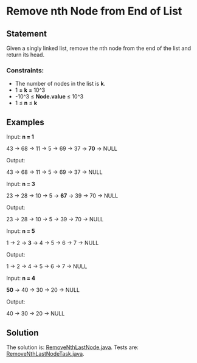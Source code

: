 # Remove nth Node from End of List

## Statement

Given a singly linked list, remove the nth node from the end of the list and return its head.

### Constraints:

- The number of nodes in the list is **k**.
- 1 ≤ **k** ≤ 10^3
- -10^3 ≤ **Node.value** ≤ 10^3
- 1 ≤ **n** ≤ **k**

## Examples

Input: **n = 1**

43 -> 68 -> 11 -> 5 -> 69 -> 37 -> **70** -> NULL

Output:

43 -> 68 -> 11 -> 5 -> 69 -> 37 -> NULL

Input: **n = 3**

23 -> 28 -> 10 -> 5 -> **67** -> 39 -> 70 -> NULL

Output:

23 -> 28 -> 10 -> 5 -> 39 -> 70 -> NULL

Input: **n = 5**

1 -> 2 -> **3** -> 4 -> 5 -> 6 -> 7 -> NULL

Output:

1 -> 2 -> 4 -> 5 -> 6 -> 7 -> NULL

Input: **n = 4**

**50** -> 40 -> 30 -> 20 -> NULL

Output:

40 -> 30 -> 20 -> NULL

## Solution

The solution is: [RemoveNthLastNode.java](../../src/main/java/com/github/akarazhev/challenge/twopointers/RemoveNthLastNode.java "RemoveNthLastNode.java").
Tests are: [RemoveNthLastNodeTask.java](../../src/test/java/com/github/akarazhev/challenge/twopointers/RemoveNthLastNodeTask.java "RemoveNthLastNodeTask.java").